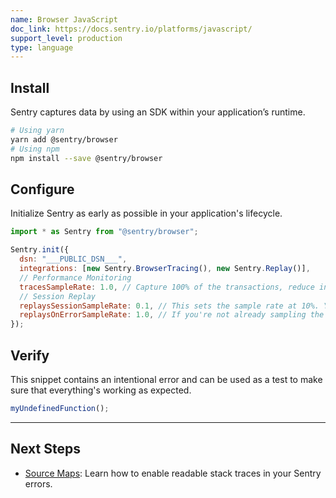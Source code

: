 ```yaml
---
name: Browser JavaScript
doc_link: https://docs.sentry.io/platforms/javascript/
support_level: production
type: language
---
```


## Install

Sentry captures data by using an SDK within your application’s runtime.

```bash
# Using yarn
yarn add @sentry/browser
# Using npm
npm install --save @sentry/browser
```

## Configure

Initialize Sentry as early as possible in your application's lifecycle.

```javascript
import * as Sentry from "@sentry/browser";

Sentry.init({
  dsn: "___PUBLIC_DSN___",
  integrations: [new Sentry.BrowserTracing(), new Sentry.Replay()],
  // Performance Monitoring
  tracesSampleRate: 1.0, // Capture 100% of the transactions, reduce in production!
  // Session Replay
  replaysSessionSampleRate: 0.1, // This sets the sample rate at 10%. You may want to change it to 100% while in development and then sample at a lower rate in production.
  replaysOnErrorSampleRate: 1.0, // If you're not already sampling the entire session, change the sample rate to 100% when sampling sessions where errors occur.
});
```

## Verify

This snippet contains an intentional error and can be used as a test to make sure that everything's working as expected.

```javascript
myUndefinedFunction();
```

---

## Next Steps

- [Source Maps](https://docs.sentry.io/platforms/javascript/sourcemaps/): Learn how to enable readable stack traces in your Sentry errors.
